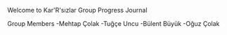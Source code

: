 Welcome to Kar'R'sızlar Group Progress Journal

Group Members
-Mehtap Çolak
-Tuğçe Uncu
-Bülent Büyük
-Oğuz Çolak
